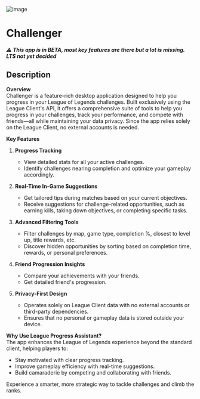 ![image](https://github.com/user-attachments/assets/2b1241c9-21d9-46ad-b1fb-a2fcd4df2572)

# Challenger
***⚠️ This app is in BETA, most key features are there but a lot is missing. LTS not yet decided***
## Description

**Overview**  
Challenger is a feature-rich desktop application designed to help you progress in your League of Legends challenges. Built exclusively using the League Client's API, it offers a comprehensive suite of tools to help you progress in your challenges, track your performance, and compete with friends—all while maintaining your data privacy. Since the app relies solely on the League Client, no external accounts is needed.  

**Key Features**  

1. **Progress Tracking**  
   - View detailed stats for all your active challenges.    
   - Identify challenges nearing completion and optimize your gameplay accordingly.  

2. **Real-Time In-Game Suggestions**  
   - Get tailored tips during matches based on your current objectives.  
   - Receive suggestions for challenge-related opportunities, such as earning kills, taking down objectives, or completing specific tasks.  

3. **Advanced Filtering Tools**  
   - Filter challenges by map, game type, completion %, closest to level up, title rewards, etc.  
   - Discover hidden opportunities by sorting based on completion time, rewards, or personal preferences.  

4. **Friend Progression Insights**  
   - Compare your achievements with your friends.  
   - Get detailed friend's progression.  

5. **Privacy-First Design**  
   - Operates solely on League Client data with no external accounts or third-party dependencies.  
   - Ensures that no personal or gameplay data is stored outside your device.  

**Why Use League Progress Assistant?**  
The app enhances the League of Legends experience beyond the standard client, helping players to:  
- Stay motivated with clear progress tracking.  
- Improve gameplay efficiency with real-time suggestions.  
- Build camaraderie by competing and collaborating with friends.  

Experience a smarter, more strategic way to tackle challenges and climb the ranks.
